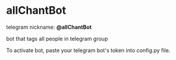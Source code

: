 # allChantBot
telegram nickname: 
  <b>@allChantBot</b>

bot that tags all people in telegram group

To activate bot, paste your telegram bot's token into config.py file.
